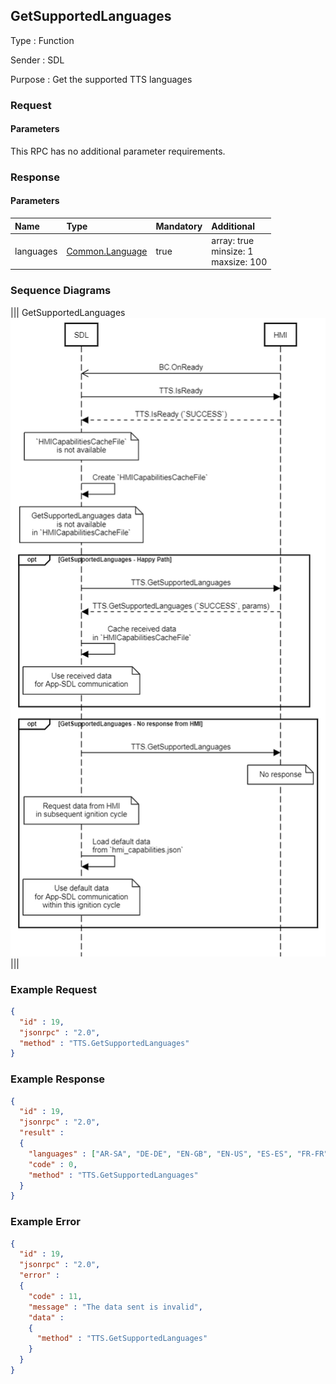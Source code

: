 ## GetSupportedLanguages

Type
: Function

Sender
: SDL

Purpose
: Get the supported TTS languages

### Request

#### Parameters

This RPC has no additional parameter requirements.

### Response

#### Parameters

|Name|Type|Mandatory|Additional|
|:---|:---|:--------|:---------|
|languages|[Common.Language](../../common/enums/#language)|true|array: true<br>minsize: 1<br>maxsize: 100|

### Sequence Diagrams
|||
GetSupportedLanguages
![GetSupportedLanguages](./assets/GetSupportedLanguages.png)
|||

### Example Request

```json
{
  "id" : 19,
  "jsonrpc" : "2.0",
  "method" : "TTS.GetSupportedLanguages"
}
```

### Example Response

```json
{
  "id" : 19,
  "jsonrpc" : "2.0",
  "result" :
  {
    "languages" : ["AR-SA", "DE-DE", "EN-GB", "EN-US", "ES-ES", "FR-FR", "IT-IT"],
    "code" : 0,
    "method" : "TTS.GetSupportedLanguages"
  }
}
```

### Example Error

```json
{
  "id" : 19,
  "jsonrpc" : "2.0",
  "error" :
  {
    "code" : 11,
    "message" : "The data sent is invalid",
    "data" :
    {
      "method" : "TTS.GetSupportedLanguages"
    }
  }
}
```
